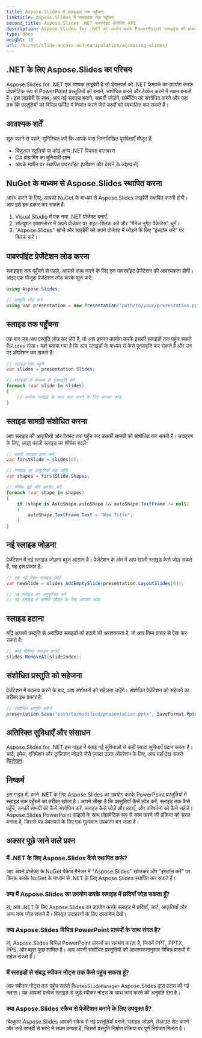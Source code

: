 ```yaml
---
title: Aspose.Slides में स्लाइड्स तक पहुँचना
linktitle: Aspose.Slides में स्लाइड्स तक पहुँचना
second_title: Aspose.Slides .NET पावरपॉइंट प्रोसेसिंग API
description: Aspose.Slides for .NET का उपयोग करके PowerPoint स्लाइड्स को प्रोग्रामेटिक रूप से एक्सेस और मैनिपुलेट करना सीखें। यह चरण-दर-चरण मार्गदर्शिका स्रोत कोड उदाहरणों के साथ-साथ प्रस्तुतियों को लोड करना, संशोधित करना और सहेजना शामिल करती है।
type: docs
weight: 10
url: /hi/net/slide-access-and-manipulation/accessing-slides/
---
```


## .NET के लिए Aspose.Slides का परिचय

Aspose.Slides for .NET एक व्यापक लाइब्रेरी है जो डेवलपर्स को .NET फ्रेमवर्क का उपयोग करके प्रोग्रामेटिक रूप से PowerPoint प्रस्तुतियों को बनाने, संशोधित करने और हेरफेर करने में सक्षम बनाती है। इस लाइब्रेरी के साथ, आप नई स्लाइड बनाने, सामग्री जोड़ने, फ़ॉर्मेटिंग को संशोधित करने और यहां तक कि प्रस्तुतियों को विभिन्न फ़ॉर्मेट में निर्यात करने जैसे कार्यों को स्वचालित कर सकते हैं।

## आवश्यक शर्तें

शुरू करने से पहले, सुनिश्चित करें कि आपके पास निम्नलिखित पूर्वापेक्षाएँ मौजूद हैं:

- विज़ुअल स्टूडियो या कोई अन्य .NET विकास वातावरण
- C# प्रोग्रामिंग का बुनियादी ज्ञान
- आपके मशीन पर स्थापित पावरपॉइंट (परीक्षण और देखने के उद्देश्य से)

## NuGet के माध्यम से Aspose.Slides स्थापित करना

आरंभ करने के लिए, आपको NuGet के माध्यम से Aspose.Slides लाइब्रेरी स्थापित करनी होगी। आप इसे इस प्रकार कर सकते हैं:

1. Visual Studio में एक नया .NET प्रोजेक्ट बनाएँ.
2. सॉल्यूशन एक्सप्लोरर में अपने प्रोजेक्ट पर राइट-क्लिक करें और "मैनेज नुगेट पैकेजेस" चुनें।
3. "Aspose.Slides" खोजें और लाइब्रेरी को अपने प्रोजेक्ट में जोड़ने के लिए "इंस्टॉल करें" पर क्लिक करें।

## पावरपॉइंट प्रेजेंटेशन लोड करना

स्लाइड्स तक पहुँचने से पहले, आपको काम करने के लिए एक पावरपॉइंट प्रेजेंटेशन की आवश्यकता होगी। आइए एक मौजूदा प्रेजेंटेशन लोड करके शुरू करें:

```csharp
using Aspose.Slides;

// प्रस्तुति लोड करें
using var presentation = new Presentation("path/to/your/presentation.pptx");
```

## स्लाइड तक पहुँचना

 एक बार जब आप प्रस्तुति लोड कर लेते हैं, तो आप इसका उपयोग करके इसकी स्लाइडों तक पहुंच सकते हैं`Slides` संग्रह। यहां बताया गया है कि आप स्लाइडों के माध्यम से कैसे पुनरावृति कर सकते हैं और उन पर ऑपरेशन कर सकते हैं:

```csharp
// स्लाइड तक पहुंचें
var slides = presentation.Slides;

// स्लाइडों के माध्यम से पुनरावृति करें
foreach (var slide in slides)
{
    // प्रत्येक स्लाइड के साथ काम करने के लिए आपका कोड
}
```

## स्लाइड सामग्री संशोधित करना

आप स्लाइड की आकृतियों और टेक्स्ट तक पहुँच कर उसकी सामग्री को संशोधित कर सकते हैं। उदाहरण के लिए, आइए पहली स्लाइड का शीर्षक बदलें:

```csharp
// पहली स्लाइड प्राप्त करें
var firstSlide = slides[0];

// स्लाइड पर आकृतियों तक पहुँचें
var shapes = firstSlide.Shapes;

// शीर्षक ढूंढें और अपडेट करें
foreach (var shape in shapes)
{
    if (shape is AutoShape autoShape && autoShape.TextFrame != null)
    {
        autoShape.TextFrame.Text = "New Title";
    }
}
```

## नई स्लाइड जोड़ना

प्रेजेंटेशन में नई स्लाइड जोड़ना बहुत आसान है। प्रेजेंटेशन के अंत में आप खाली स्लाइड कैसे जोड़ सकते हैं, यह इस प्रकार है:

```csharp
// एक नई रिक्त स्लाइड जोड़ें
var newSlide = slides.AddEmptySlide(presentation.LayoutSlides[0]);

// नई स्लाइड को अनुकूलित करें
// नई स्लाइड में सामग्री जोड़ने के लिए आपका कोड
```

## स्लाइड हटाना

यदि आपको प्रस्तुति से अवांछित स्लाइडों को हटाने की आवश्यकता है, तो आप निम्न प्रकार से ऐसा कर सकते हैं:

```csharp
// कोई विशिष्ट स्लाइड हटाएँ
slides.RemoveAt(slideIndex);
```

## संशोधित प्रस्तुति को सहेजना

प्रेजेंटेशन में बदलाव करने के बाद, आप संशोधनों को सहेजना चाहेंगे। संशोधित प्रेजेंटेशन को सहेजने का तरीका इस प्रकार है:

```csharp
// संशोधित प्रस्तुति सहेजें
presentation.Save("path/to/modified/presentation.pptx", SaveFormat.Pptx);
```

## अतिरिक्त सुविधाएँ और संसाधन

 Aspose.Slides for .NET इस गाइड में बताई गई सुविधाओं से कहीं ज़्यादा सुविधाएँ प्रदान करता है। चार्ट, इमेज, एनिमेशन और ट्रांज़िशन जोड़ने जैसे ज़्यादा उन्नत ऑपरेशन के लिए, आप यहाँ देख सकते हैं[प्रलेखन](https://reference.aspose.com/slides/net/).

## निष्कर्ष

इस गाइड में, हमने .NET के लिए Aspose.Slides का उपयोग करके PowerPoint प्रस्तुतियों में स्लाइड तक पहुँचने का तरीका खोजा है। आपने सीखा है कि प्रस्तुतियाँ कैसे लोड करें, स्लाइड तक कैसे पहुँचें, उनकी सामग्री को कैसे संशोधित करें, स्लाइड कैसे जोड़ें और हटाएँ, और परिवर्तनों को कैसे सहेजें। Aspose.Slides PowerPoint फ़ाइलों के साथ प्रोग्रामेटिक रूप से काम करने की प्रक्रिया को सरल बनाता है, जिससे यह डेवलपर्स के लिए एक मूल्यवान उपकरण बन जाता है।

## अक्सर पूछे जाने वाले प्रश्न

### मैं .NET के लिए Aspose.Slides कैसे स्थापित करूं?

आप अपने प्रोजेक्ट के NuGet पैकेज मैनेजर में "Aspose.Slides" खोजकर और "इंस्टॉल करें" पर क्लिक करके NuGet के माध्यम से .NET के लिए Aspose.Slides स्थापित कर सकते हैं।

### क्या मैं Aspose.Slides का उपयोग करके स्लाइड में छवियाँ जोड़ सकता हूँ?

हां, आप .NET के लिए Aspose.Slides का उपयोग करके स्लाइड में छवियाँ, चार्ट, आकृतियाँ और अन्य तत्व जोड़ सकते हैं। विस्तृत उदाहरणों के लिए दस्तावेज़ देखें।

### क्या Aspose.Slides विभिन्न PowerPoint प्रारूपों के साथ संगत है?

हां, Aspose.Slides विभिन्न PowerPoint प्रारूपों का समर्थन करता है, जिसमें PPT, PPTX, PPS, और बहुत कुछ शामिल है। आप अपनी संशोधित प्रस्तुतियों को आवश्यकतानुसार विभिन्न प्रारूपों में सहेज सकते हैं।

### मैं स्लाइडों से संबद्ध स्पीकर नोट्स तक कैसे पहुंच सकता हूं?

 आप स्पीकर नोट्स तक पहुंच सकते हैं`NotesSlideManager` Aspose.Slides द्वारा प्रदान की गई क्लास। यह आपको प्रत्येक स्लाइड से जुड़े स्पीकर नोट्स के साथ काम करने की अनुमति देता है।

### क्या Aspose.Slides स्क्रैच से प्रेजेंटेशन बनाने के लिए उपयुक्त है?

बिल्कुल! Aspose.Slides आपको स्क्रैच से नई प्रस्तुतियाँ बनाने, स्लाइड जोड़ने, लेआउट सेट करने और उन्हें सामग्री से भरने में सक्षम बनाता है, जिससे प्रस्तुति निर्माण प्रक्रिया पर पूर्ण नियंत्रण मिलता है।